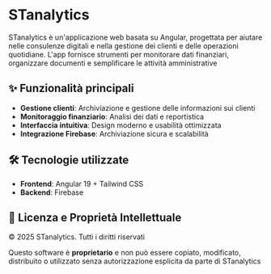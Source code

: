 # STanalytics

STanalytics è un'applicazione web basata su Angular, progettata per aiutare nelle consulenze digitali e nella gestione dei clienti e delle operazioni quotidiane. L'app fornisce strumenti per monitorare dati finanziari, organizzare documenti e semplificare le attività amministrative

## ✨ Funzionalità principali
- **Gestione clienti**: Archiviazione e gestione delle informazioni sui clienti
- **Monitoraggio finanziario**: Analisi dei dati e reportistica
- **Interfaccia intuitiva**: Design moderno e usabilità ottimizzata
- **Integrazione Firebase**: Archiviazione sicura e scalabilità

## 🛠️ Tecnologie utilizzate
- **Frontend**: Angular 19 + Tailwind CSS  
- **Backend**: Firebase

## 🛑 Licenza e Proprietà Intellettuale

© 2025 STanalytics. Tutti i diritti riservati

Questo software è **proprietario** e non può essere copiato, modificato, distribuito o utilizzato senza autorizzazione esplicita da parte di STanalytics
